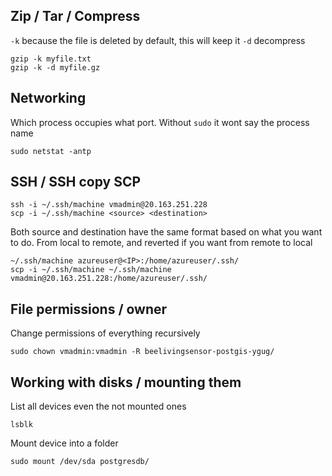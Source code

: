 
## Zip / Tar / Compress
`-k` because the file is deleted by default, this will keep it
`-d` decompress
```
gzip -k myfile.txt
gzip -k -d myfile.gz
```

## Networking
Which process occupies what port. Without `sudo` it wont say the process name
```
sudo netstat -antp
```


## SSH / SSH copy SCP
```
ssh -i ~/.ssh/machine vmadmin@20.163.251.228
scp -i ~/.ssh/machine <source> <destination>
```
Both source and destination have the same format based on what you want to do.
From local to remote, and reverted if you want from remote to local
```
~/.ssh/machine azureuser@<IP>:/home/azureuser/.ssh/
scp -i ~/.ssh/machine ~/.ssh/machine vmadmin@20.163.251.228:/home/azureuser/.ssh/
```

## File permissions / owner
Change permissions of everything recursively 
```
sudo chown vmadmin:vmadmin -R beelivingsensor-postgis-ygug/
```

## Working with disks / mounting them
List all devices even the not mounted ones
```
lsblk
```
Mount device into a folder
```
sudo mount /dev/sda postgresdb/
```